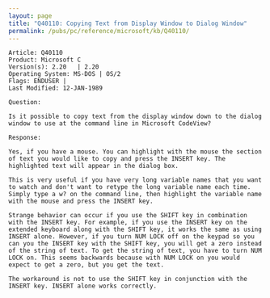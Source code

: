 ```yaml
---
layout: page
title: "Q40110: Copying Text from Display Window to Dialog Window"
permalink: /pubs/pc/reference/microsoft/kb/Q40110/
---
```


	Article: Q40110
	Product: Microsoft C
	Version(s): 2.20   | 2.20
	Operating System: MS-DOS | OS/2
	Flags: ENDUSER |
	Last Modified: 12-JAN-1989
	
	Question:
	
	Is it possible to copy text from the display window down to the dialog
	window to use at the command line in Microsoft CodeView?
	
	Response:
	
	Yes, if you have a mouse. You can highlight with the mouse the section
	of text you would like to copy and press the INSERT key. The
	highlighted text will appear in the dialog box.
	
	This is very useful if you have very long variable names that you want
	to watch and don't want to retype the long variable name each time.
	Simply type a w? on the command line, then highlight the variable name
	with the mouse and press the INSERT key.
	
	Strange behavior can occur if you use the SHIFT key in combination
	with the INSERT key. For example, if you use the INSERT key on the
	extended keyboard along with the SHIFT key, it works the same as using
	INSERT alone. However, if you turn NUM LOCK off on the keypad so you
	can you the INSERT key with the SHIFT key, you will get a zero instead
	of the string of text. To get the string of text, you have to turn NUM
	LOCK on. This seems backwards because with NUM LOCK on you would
	expect to get a zero, but you get the text.
	
	The workaround is not to use the SHIFT key in conjunction with the
	INSERT key. INSERT alone works correctly.
